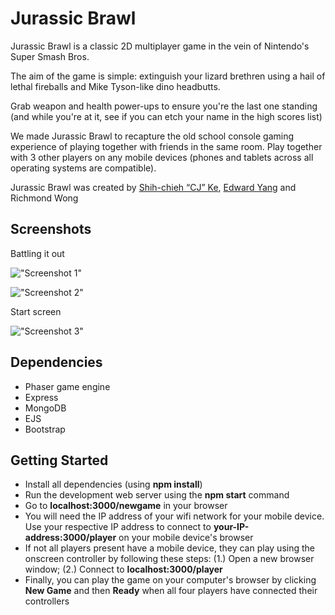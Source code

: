 # Jurassic Brawl

Jurassic Brawl is a classic 2D multiplayer game in the vein of Nintendo's Super Smash Bros.

The aim of the game is simple: extinguish your lizard brethren using a hail of lethal fireballs and Mike Tyson-like dino headbutts.

Grab weapon and health power-ups to ensure you're the last one standing (and while you're at it, see if you can etch your name in the high scores list)

We made Jurassic Brawl to recapture the old school console gaming experience of playing together with friends in the same room. Play together with 3 other players on any mobile devices (phones and tablets across all operating systems are compatible).

Jurassic Brawl was created by [Shih-chieh “CJ” Ke](https://github.com/RayCJ87), [Edward Yang](https://github.com/edwardcode) and Richmond Wong

## Screenshots

Battling it out

!["Screenshot 1"](https://github.com/richmondwong/jurassic_brawl/blob/master/screenshots/one.png)

!["Screenshot 2"](https://github.com/richmondwong/jurassic_brawl/blob/master/screenshots/two.png)

Start screen

!["Screenshot 3"](https://github.com/richmondwong/jurassic_brawl/blob/master/screenshots/start.png)

## Dependencies

- Phaser game engine
- Express
- MongoDB
- EJS
- Bootstrap

## Getting Started

- Install all dependencies (using **npm install**)
- Run the development web server using the **npm start** command
- Go to **localhost:3000/newgame** in your browser
- You will need the IP address of your wifi network for your mobile device. Use your respective IP address to connect to **your-IP-address:3000/player** on your mobile device's browser
- If not all players present have a mobile device, they can play using the onscreen controller by following these steps: (1.) Open a new browser window; (2.) Connect to **localhost:3000/player**
- Finally, you can play the game on your computer's browser by clicking **New Game** and then **Ready** when all four players have connected their controllers
